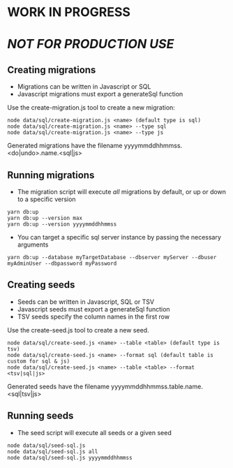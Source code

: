 # WORK IN PROGRESS

# *NOT FOR PRODUCTION USE*

## Creating migrations

- Migrations can be written in Javascript or SQL
- Javascript migrations must export a generateSql function

Use the create-migration.js tool to create a new migration:

```
node data/sql/create-migration.js <name> (default type is sql)
node data/sql/create-migration.js <name> --type sql
node data/sql/create-migration.js <name> --type js
```
Generated migrations have the filename yyyymmddhhmmss.<do|undo>.name.<sql|js>


## Running migrations

- The migration script will execute *all* migrations by default, or up or down to a specific version

```
yarn db:up
yarn db:up --version max
yarn db:up --version yyyymmddhhmmss
```

- You can target a specific sql server instance by passing the necessary arguments

```
yarn db:up --database myTargetDatabase --dbserver myServer --dbuser myAdminUser --dbpassword myPassword
```

## Creating seeds

- Seeds can be written in Javascript, SQL or TSV
- Javascript seeds must export a generateSql function
- TSV seeds specify the column names in the first row

Use the create-seed.js tool to create a new seed.

```
node data/sql/create-seed.js <name> --table <table> (default type is tsv)
node data/sql/create-seed.js <name> --format sql (default table is custom for sql & js)
node data/sql/create-seed.js <name> --table <table> --format <tsv|sql|js>
```
Generated seeds have the filename yyyymmddhhmmss.table.name.<sql|tsv|js>

## Running seeds

- The seed script will execute all seeds or a given seed

```
node data/sql/seed-sql.js
node data/sql/seed-sql.js all
node data/sql/seed-sql.js yyyymmddhhmmss
```
